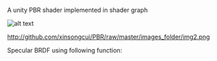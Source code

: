 A unity PBR shader implemented in shader graph

![alt text](https://github.com/xinsongcui/PBR-/blob/master/images_folder/img1.png)

http://github.com/xinsongcui/PBR/raw/master/images_folder/img2.png


Specular BRDF using following function:






